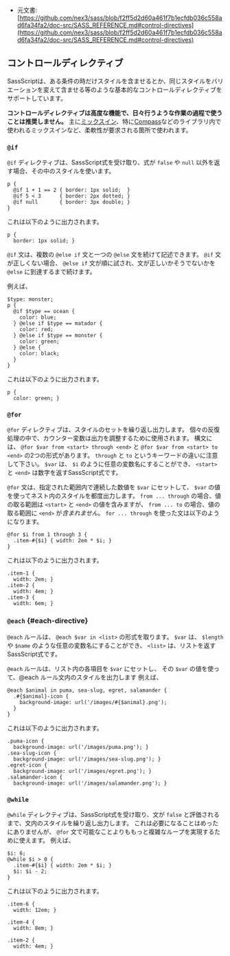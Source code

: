 +  元文書: [https://github.com/nex3/sass/blob/f2ff5d2d60a461f7b1ecfdb036c558ad6fa34fa2/doc-src/SASS_REFERENCE.md#control-directives](https://github.com/nex3/sass/blob/f2ff5d2d60a461f7b1ecfdb036c558ad6fa34fa2/doc-src/SASS_REFERENCE.md#control-directives)

## コントロールディレクティブ

SassScriptは、ある条件の時だけスタイルを含ませるとか、同じスタイルをバリエーションを変えて含ませる等のような基本的なコントロールディレクティブをサポートしています。

**コントロールディレクティブは高度な機能で、日々行うような作業の過程で使うことは推奨しません。**
主に[ミックスイン](#mixins)、特に[Compass](http://compass-style.org)などのライブラリ内で使われるミックスインなど、柔軟性が要求される箇所で使われます。

### `@if`

`@if` ディレクティブは、SassScript式を受け取り、式が `false` や `null` 以外を返す場合、その中のスタイルを使います。

    p {
      @if 1 + 1 == 2 { border: 1px solid;  }
      @if 5 < 3      { border: 2px dotted; }
      @if null       { border: 3px double; }
    }

これは以下のように出力されます。

    p {
      border: 1px solid; }

`@if` 文は、複数の `@else if` 文と一つの `@else` 文を続けて記述できます。
`@if` 文が正しくない場合、 `@else if` 文が順に試され、文が正しいかそうでないかを `@else` に到達するまで続けます。

例えば、

    $type: monster;
    p {
      @if $type == ocean {
        color: blue;
      } @else if $type == matador {
        color: red;
      } @else if $type == monster {
        color: green;
      } @else {
        color: black;
      }
    }

これは以下のように出力されます。

    p {
      color: green; }

### `@for`

`@for` ディレクティブは、スタイルのセットを繰り返し出力します。
個々の反復処理の中で、カウンター変数は出力を調整するために使用されます。
構文には、 `@for $var from <start> through <end>` と `@for $var from <start> to <end>` の2つの形式があります。
`through` と `to` というキーワードの違いに注意して下さい。
`$var` は、 `$i` のように任意の変数名にすることができ、 `<start>` と `<end>` は数字を返すSassScript式です。

`@for` 文は、指定された範囲内で連続した数値を `$var` にセットして、 `$var` の値を使ってネスト内のスタイルを都度出力します。
`from ... through` の場合、値の取る範囲は `<start>` と `<end>` の値を含みますが、
`from ... to` の場合、値の取る範囲に `<end>` が*含まれません*。
`for ... through` を使った文は以下のようになります。

    @for $i from 1 through 3 {
      .item-#{$i} { width: 2em * $i; }
    }

これは以下のように出力されます。

    .item-1 {
      width: 2em; }
    .item-2 {
      width: 4em; }
    .item-3 {
      width: 6em; }

### `@each` {#each-directive}

`@each` ルールは、 `@each $var in <list>` の形式を取ります。
`$var` は、 `$length` や `$name` のような任意の変数名にすることができ、
`<list>` は、リストを返すSassScript式です。

`@each` ルールは、リスト内の各項目を `$var` にセットし、
その `$var` の値を使って、@each ルール文内のスタイルを出力します
例えば、

    @each $animal in puma, sea-slug, egret, salamander {
      .#{$animal}-icon {
        background-image: url('/images/#{$animal}.png');
      }
    }

これは以下のように出力されます。

    .puma-icon {
      background-image: url('/images/puma.png'); }
    .sea-slug-icon {
      background-image: url('/images/sea-slug.png'); }
    .egret-icon {
      background-image: url('/images/egret.png'); }
    .salamander-icon {
      background-image: url('/images/salamander.png'); }

### `@while`

`@while` ディレクティブは、SassScript式を受け取り、文が `false` と評価されるまで、文内のスタイルを繰り返し出力します。
これは必要になることはめったにありませんが、 `@for` 文で可能なことよりももっと複雑なループを実現するために使えます。
例えば、

    $i: 6;
    @while $i > 0 {
      .item-#{$i} { width: 2em * $i; }
      $i: $i - 2;
    }

これは以下のように出力されます。

    .item-6 {
      width: 12em; }

    .item-4 {
      width: 8em; }

    .item-2 {
      width: 4em; }
